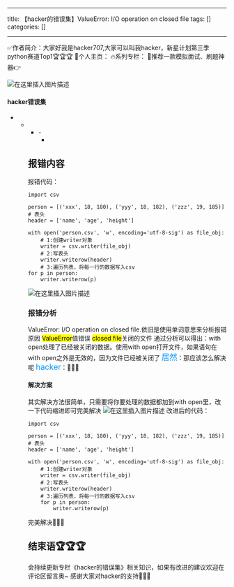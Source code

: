 
--- 
title:  【hacker的错误集】ValueError: I/O operation on closed file 
tags: []
categories: [] 

---
>  
 ✅作者简介：大家好我是hacker707,大家可以叫我hacker，新星计划第三季python赛道Top1🏆🏆🏆 📃个人主页： 🔥系列专栏： 💬推荐一款模拟面试、刷题神器👉 


<img src="https://img-blog.csdnimg.cn/78c5e154928c4d0bb6a0cd1fcc5664ff.png?x-oss-process=image/watermark,type_d3F5LXplbmhlaQ,shadow_50,text_Q1NETiBAaGFja2VyNzA3,size_15,color_FFFFFF,t_70,g_se,x_16#pic_center" alt="在这里插入图片描述">



#### hacker错误集
- - <ul><li>- <ul><li>


## 报错内容

报错代码：

```
import csv

person = [('xxx', 18, 180), ('yyy', 18, 182), ('zzz', 19, 185)]
# 表头
header = ['name', 'age', 'height']

with open('person.csv', 'w', encoding='utf-8-sig') as file_obj:
    # 1:创建writer对象
    writer = csv.writer(file_obj)
    # 2:写表头
    writer.writerow(header)
    # 3:遍历列表，将每一行的数据写入csv
for p in person:
    writer.writerow(p)

```

<img src="https://img-blog.csdnimg.cn/7daf42dae7c244c69dfc55c3819e5f99.png?x-oss-process=image/watermark,type_d3F5LXplbmhlaQ,shadow_50,text_Q1NETiBAaGFja2VyNzA3,size_20,color_FFFFFF,t_70,g_se,x_16" alt="在这里插入图片描述">

### 报错分析

ValueError: I/O operation on closed file.依旧是使用单词意思来分析报错原因 <mark>ValueError</mark>值错误 <mark>closed file</mark>关闭的文件 通过分析可以得出：with open处理了已经被关闭的数据。使用with open打开文件，如果语句在with open之外是无效的，因为文件已经被关闭了 <font color="#0099ff" size="4"> 居然</font>：那应该怎么解决呢 <font color="#0099ff" size="4">hacker</font>：👀👀👀

#### 解决方案

其实解决方法很简单，只需要将你要处理的数据都加到with open里，改一下代码缩进即可完美解决 <img src="https://img-blog.csdnimg.cn/6ff5dd7659ca40f28cb10c7f397e6130.png?x-oss-process=image/watermark,type_d3F5LXplbmhlaQ,shadow_50,text_Q1NETiBAaGFja2VyNzA3,size_20,color_FFFFFF,t_70,g_se,x_16" alt="在这里插入图片描述"> 改进后的代码：

```
import csv

person = [('xxx', 18, 180), ('yyy', 18, 182), ('zzz', 19, 185)]
# 表头
header = ['name', 'age', 'height']

with open('person.csv', 'w', encoding='utf-8-sig') as file_obj:
    # 1:创建writer对象
    writer = csv.writer(file_obj)
    # 2:写表头
    writer.writerow(header)
    # 3:遍历列表，将每一行的数据写入csv
    for p in person:
        writer.writerow(p)

```

完美解决🥳🥳🥳

## 结束语🏆🏆🏆

会持续更新专栏《hacker的错误集》相关知识，如果有改进的建议欢迎在评论区留言奥~ 感谢大家对hacker的支持💖💖💖
